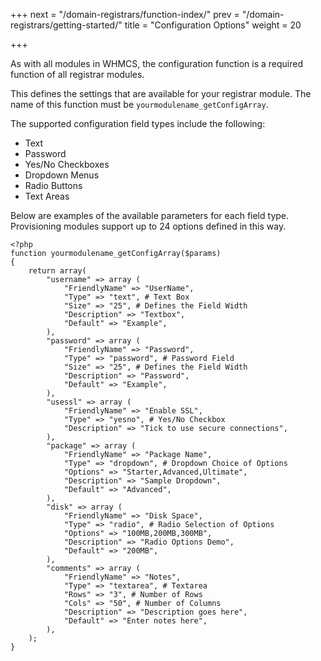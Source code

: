 +++
next = "/domain-registrars/function-index/"
prev = "/domain-registrars/getting-started/"
title = "Configuration Options"
weight = 20

+++

As with all modules in WHMCS, the configuration function is a required function of all registrar modules.

This defines the settings that are available for your registrar module. The name of this function must be `yourmodulename_getConfigArray`.

The supported configuration field types include the following:

* Text
* Password
* Yes/No Checkboxes
* Dropdown Menus
* Radio Buttons
* Text Areas

Below are examples of the available parameters for each field type. Provisioning modules support up to 24 options defined in this way.

```
<?php
function yourmodulename_getConfigArray($params)
{
    return array(
        "username" => array (
            "FriendlyName" => "UserName",
            "Type" => "text", # Text Box
            "Size" => "25", # Defines the Field Width
            "Description" => "Textbox",
            "Default" => "Example",
        ),
        "password" => array (
            "FriendlyName" => "Password",
            "Type" => "password", # Password Field
            "Size" => "25", # Defines the Field Width
            "Description" => "Password",
            "Default" => "Example",
        ),
        "usessl" => array (
            "FriendlyName" => "Enable SSL",
            "Type" => "yesno", # Yes/No Checkbox
            "Description" => "Tick to use secure connections",
        ),
        "package" => array (
            "FriendlyName" => "Package Name",
            "Type" => "dropdown", # Dropdown Choice of Options
            "Options" => "Starter,Advanced,Ultimate",
            "Description" => "Sample Dropdown",
            "Default" => "Advanced",
        ),
        "disk" => array (
            "FriendlyName" => "Disk Space",
            "Type" => "radio", # Radio Selection of Options
            "Options" => "100MB,200MB,300MB",
            "Description" => "Radio Options Demo",
            "Default" => "200MB",
        ),
        "comments" => array (
            "FriendlyName" => "Notes",
            "Type" => "textarea", # Textarea
            "Rows" => "3", # Number of Rows
            "Cols" => "50", # Number of Columns
            "Description" => "Description goes here",
            "Default" => "Enter notes here",
        ),
    );
}
```
